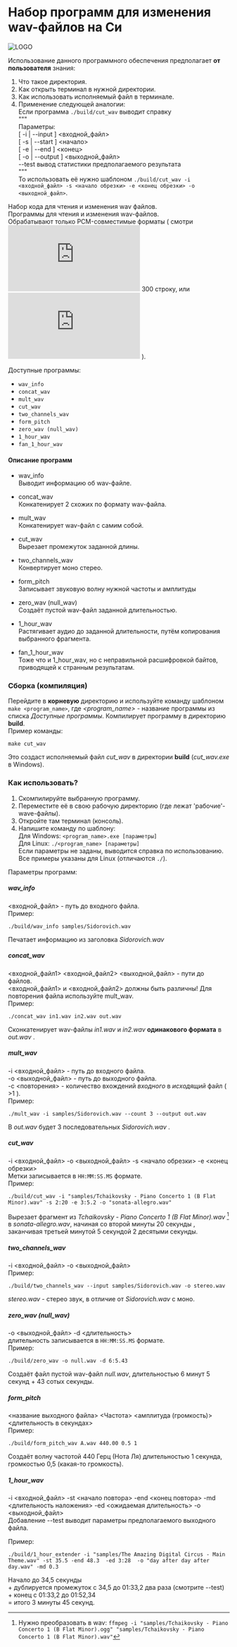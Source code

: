 # Набор программ для изменения wav-файлов на Си

![LOGO](https://github.com/ferrovovan/C-wave-change-pack/blob/main/Logo.png)  

Использование данного программного обеспечения предполагает **от пользователя**  знания:  
1. Что такое директория.
2. Как открыть терминал в нужной директории.
3. Как использовать исполняемый файл в терминале.
4. Применение следующей аналогии:  
  Если программа `./build/cut_wav` выводит справку  
"""  
  Параметры:  
   [ -i | --input ] <входной_файл>   
   [ -s | --start ] <начало>  
   [ -e | --end ]   <конец>  
   [ -o | --output ] <выходной_файл>  
   --test   вывод статистики предполагаемого результата  
"""  
  То использовать её нужно шаблоном `./build/cut_wav -i <входной_файл> -s <начало обрезки> -e <конец обрезки> -o <выходной_файл>`.  
  
  
Набор кода для чтения и изменения wav файлов.  
Программы для чтения и изменения wav-файлов.  
Обрабатывают только PCM-совместимые форматы (
смотри ![WAVE Specifications/rfc2361.txt](https://github.com/ferrovovan/C-wave-change-pack/blob/update_readme/WAVE%20Specifications/rfc2361.txt)  300 строку, 
или ![WAVE Specifications/Wave File Specifications.html](https://github.com/ferrovovan/C-wave-change-pack/blob/update_readme/WAVE%20Specifications/Wave%20File%20Specifications.html)
).  
  
Доступные программы:
- `wav_info`
- `concat_wav`
- `mult_wav`
- `cut_wav`
- `two_channels_wav`
- `form_pitch`
- `zero_wav (null_wav)`
- `1_hour_wav`
- `fan_1_hour_wav`

#### Описание программ
- wav_info  
Выводит информацию об wav-файле.

- concat_wav  
Конкатенирует 2 схожих по формату wav-файла.

- mult_wav  
Конкатенирует wav-файл с самим собой.

- cut_wav  
Вырезает промежуток заданной длины.

- two_channels_wav  
Конвертирует моно стерео.  

- form_pitch  
Записывает звуковую волну нужной частоты и амплитуды

- zero_wav (null_wav)  
Создаёт пустой wav-файл заданной длительностью.

- 1_hour_wav  
Растягивает аудио до заданной длительности, путём копирования выбранного фрагмента.  

- fan_1_hour_wav  
Тоже что и 1_hour_wav, но с неправильной расшифровкой байтов, приводящей к странным результатам.



### Сборка (компиляция)
Перейдите в **корневую** директорию и используйте команду шаблоном `make <program_name>`, где *<program_name>* - название программы из списка *Доступные программы*. Компилирует программу в директорию **build**.   
Пример команды:
```
make cut_wav
```
Это создаст исполняемый файл *cut_wav* в директории **build** (*cut_wav.exe* в Windows).  

### Как использовать?
1. Скомпилируйте выбранную программу.
2. Переместите её в свою рабочую директорию (где лежат 'рабочие'-wave-файлы).
3. Откройте там терминал (консоль).
4. Напишите команду по шаблону:  
Для Windows: `<program_name>.exe [параметры]`  
Для Linux: `./<program_name> [параметры]`  
Если параметры не заданы, выводится справка по использованию.  
Все примеры указаны для Linux (отличаются `./`).
  
Параметры программ:
##### wav_info  
<входной_файл> - путь до входного файла.  
Пример:  
```
./build/wav_info samples/Sidorovich.wav
```
Печатает информацию из заголовка *Sidorovich.wav*  
  
##### concat_wav  
 <входной_файл1> <входной_файл2> <выходной_файл> - пути до файлов.  
 <входной_файл1> и <входной_файл2> должны быть различны! Для повторения файла используйте mult_wav.  
Пример:  
```
./concat_wav in1.wav in2.wav out.wav
```
Сконкатенирует wav-файлы *in1.wav* и *in2.wav* **одинакового формата** в *out.wav* .  
  
##### mult_wav
-i <входной_файл> - путь до входного файла.  
-o <выходной_файл> - путь до выходного файла.  
-c <повторения> - количество вхождений *входного* в *исходящий* файл ( >1 ).  
Пример:  
```
./mult_wav -i samples/Sidorovich.wav --count 3 --output out.wav
```
В *out.wav* будет 3 последовательных *Sidorovich.wav* .
  
  
##### cut_wav  
-i  <входной_файл> -o <выходной_файл> -s <начало обрезки> -e <конец обрезки>  
Метки записывается в `HH:MM:SS.MS` формате.  
Пример:  
```
./build/cut_wav -i "samples/Tchaikovsky - Piano Concerto 1 (B Flat Minor).wav" -s 2:20 -e 3:5.2 -o "sonata-allegro.wav"
```
Вырезает фрагмент из *Tchaikovsky - Piano Concerto 1 (B Flat Minor).wav* [^1] в *sonata-allegro.wav*, начиная со второй минуты 20 секунды , заканчивая третьей минутой 5 секундой 2 десятыми секунды.  

[^1]: Нужно преобразовать в wav: `ffmpeg -i "samples/Tchaikovsky - Piano Concerto 1 (B Flat Minor).ogg" "samples/Tchaikovsky - Piano Concerto 1 (B Flat Minor).wav"`

##### two_channels_wav  
-i <входной_файл> -o <выходной_файл>  
Пример:  
```
./build/two_channels_wav --input samples/Sidorovich.wav -o stereo.wav
```
*stereo.wav* - стерео звук, в отличие от *Sidorovich.wav* с моно.  
  
##### zero_wav (null_wav)  
-o <выходной_файл> -d <длительность>   
длительность записывается в `HH:MM:SS.MS` формате.  
Пример:  
```
./build/zero_wav -o null.wav -d 6:5.43
```
Создаёт файл пустой wav-файл *null.wav*, длительностью 6 минут 5 секунд + 43 сотых секунды.  
  
##### form_pitch  
<название выходного файла> <Частота> <амплитуда (громкость)> <длительность в секундах>  
Пример:  
```
./build/form_pitch_wav A.wav 440.00 0.5 1
```
Создаёт волну частотой 440 Герц (Нота Ля) длительностью 1 секунда, громкостью 0,5 (какая-то громкость).  

##### 1_hour_wav
-i <входной_файл> -st <начало повтора> -end <конец повтора> -md <длительность наложения> -ed <ожидаемая длительность> -o <выходной_файл>  
Добавление --test выводит параметры предполагаемого выходного файла.  

Пример:  
```
./build/1_hour_extender -i "samples/The Amazing Digital Circus - Main Theme.wav" -st 35.5 -end 48.3  -ed 3:28  -o "day after day after day.wav" -md 0.3
```
Начало до 34,5 секунды   
 \+ дублируется промежуток с 34,5 до 01:33,2  два раза (смотрите --test)   
 \+ конец с 01:33,2 до 01:52,34   
= итого 3 минуты 45 секунд.
